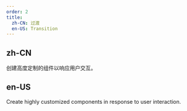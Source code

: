 ```yaml
---
order: 2
title:
  zh-CN: 过渡
  en-US: Transition
---
```


## zh-CN

创建高度定制的组件以响应用户交互。

## en-US

Create highly customized components in response to user interaction.
